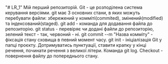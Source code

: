 "# LR_1" 
Мій перший репозиторій.
Git - це розподілена система керування версіями.
git має 3 основних стани, в яких можуть перебувати файли: збережений у комміті(commited), змінений(modified) та індексований(staged).
git add - команда для додавання файла до репозиторію.
git  status - перевіряє чи додані файли до репозиторію, зелений  текст - так, червоний - ні.
git commit --m "Назва комміту" - фіксація стану сховища в певний момент часу.
git init - ініціалізація Git у папці проєкту.
Дотримуватись пунктуації, ставити крапку у кінці речення, починати речення з великої літери.
Команда git log.
Checkout - повернення файлу до попереднього стану.
